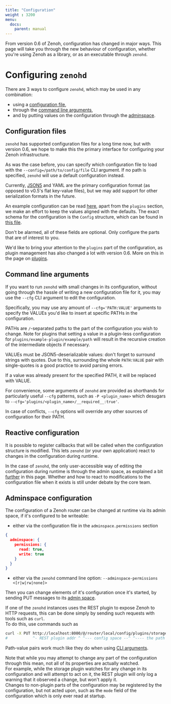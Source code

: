 ```yaml
---
title: "Configuration"
weight : 3200
menu:
  docs:
    parent: manual
---
```


From version 0.6 of Zenoh, configuration has changed in major ways. This page will take you through the new behaviour of configuration, whether you're using Zenoh as a library, or as an executable through `zenohd`.

# Configuring `zenohd` 
There are 3 ways to configure `zenohd`, which may be used in any combination:
* using a [configuration file](#configuration-files),
* through the [command line arguments](#command-line-arguments),
* and by putting values on the configuration through the [adminspace](#adminspace-configuration).

## Configuration files
`zenohd` has supported configuration files for a long time now, but with version 0.6, we hope to make this the primary interface for configuring your Zenoh infrastructure.

As was the case before, you can specify which configuration file to load with the `--config=/path/to/config/file` CLI argument.
If no path is specified, `zenohd` will use a default configuration instead.

Currently, [JSON5](https://json5.org) and YAML are the primary configuration format (as opposed to v0.5's flat key-value files), but we may add support for other serialization formats in the future.

An example configuration can be read [here](https://github.com/eclipse-zenoh/zenoh/blob/main/DEFAULT_CONFIG.json5), apart from the `plugins` section, we make an effort to keep the values aligned with the defaults.
The exact schema for the configuration is the `Config` structure, which can be found in [this file](https://github.com/eclipse-zenoh/zenoh/blob/main/commons/zenoh-config/src/lib.rs).

Don't be alarmed, all of these fields are optional. Only configure the parts that are of interest to you.

We'd like to bring your attention to the `plugins` part of the configuration, as plugin management has also changed a lot with version 0.6.
More on this in the page on [plugins](../plugins).

## Command line arguments
If you want to run `zenohd` with small changes in its configuration, without going through the hassle of writing a new configuration file for it, you may use the `--cfg` CLI argument to edit the configuration.

Specifically, you may use any amount of `--cfg='PATH:VALUE'` arguments to specify the VALUEs you'd like to insert at specific PATHs in the configuration.

PATHs are `/`-separated paths to the part of the configuration you wish to change.
Note for plugins that setting a value in a plugin-less configuration for `plugins/example-plugin/example/path` will result in the recursive creation of the intermediate objects if necessary.

VALUEs must be JSON5-deserializable values: don't forget to surround strings with quotes. Due to this, surrounding the whole `PATH:VALUE` pair with single-quotes is a good practice to avoid parsing errors.

If a value was already present for the specified PATH, it will be replaced with VALUE.

For convenience, some arguments of `zenohd` are provided as shorthands for particularly useful `--cfg` patterns, such as `-P <plugin_name>` which desugars to `--cfg='plugins/<plugin_name>/__required__:true'`.

In case of conflicts, `--cfg` options will override any other sources of configuration for their PATH.

## Reactive configuration
It is possible to register callbacks that will be called when the configuration structure is modified. This lets `zenohd` (or your own application) react to changes in the configuration during runtime.

In the case of `zenohd`, the only user-accessible way of editing the configuration during runtime is through the admin space, as explained a bit [further](#adminspace-configuration) in this page. Whether and how to react to modifications to the configuration file when it exists is still under debate by the core team.

## Adminspace configuration
The configuration of a Zenoh router can be changed at runtime via its admin space, if it's configured to be writeable:
 - either via the configuration file in the `adminspace.permissions` section
```json
{
  adminspace: {
    permissions: {
      read: true,
      write: true
    }
  }
}
```
 - either via the `zenohd` command line option: `--adminspace-permissions <[r|w|rw|none]>`

Then you can change elements of it's configuration once it's started, by sending PUT messages to its [admin space](../abstractions#admin-space).

If one of the `zenohd` instances uses the REST plugin to expose Zenoh to HTTP requests, this can be done simply by sending such requests with tools such as `curl`.  
To do this, use commands such as 
```bash
curl -X PUT http://localhost:8000/@/router/local/config/plugins/storage_manager/storages/my-storage -d '{key_expr:"demo/mystore/**", volume:{id:"memory"}}'
#           ^- REST plugin addr ^ ^--- config space --^ ^---- the path to the configured value ---^    ^-------------- the value to insert ----------------^
```

Path-value pairs work much like they do when using [CLI arguments](#command-line-arguments).

Note that while you may attempt to change any part of the configuration through this mean, not all of its properties are actually watched.  
For example, while the storage plugin watches for any change in its configuration and will attempt to act on it, the REST plugin will only log a warning that it observed a change, but won't apply it.  
Changes to non-plugin parts of the configuration may be registered by the configuration, but not acted upon, such as the `mode` field of the configuration which is only ever read at startup.
